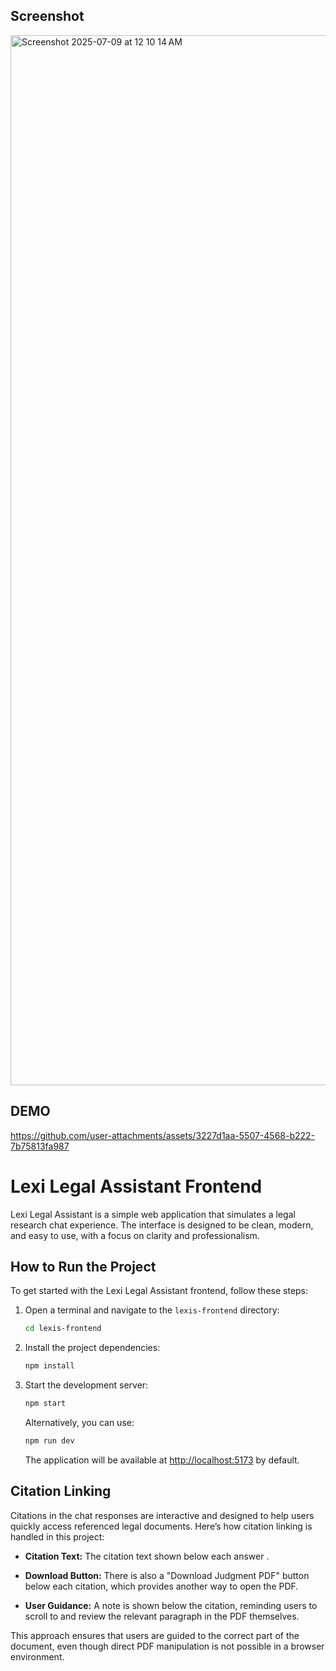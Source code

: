 ## Screenshot
<img width="1680" alt="Screenshot 2025-07-09 at 12 10 14 AM" src="https://github.com/user-attachments/assets/5e82cdbe-1da7-44f3-88a0-f23cfe72bb1d" />

## DEMO


https://github.com/user-attachments/assets/3227d1aa-5507-4568-b222-7b75813fa987



# Lexi Legal Assistant Frontend 

Lexi Legal Assistant is a simple web application that simulates a legal research chat experience. The interface is designed to be clean, modern, and easy to use, with a focus on clarity and professionalism.

## How to Run the Project

To get started with the Lexi Legal Assistant frontend, follow these steps:

1. Open a terminal and navigate to the `lexis-frontend` directory:
   ```bash
   cd lexis-frontend
   ```
2. Install the project dependencies:
   ```bash
   npm install
   ```
3. Start the development server:
   ```bash
   npm start
   ```
   Alternatively, you can use:
   ```bash
   npm run dev
   ```
   The application will be available at [http://localhost:5173](http://localhost:5173) by default.

## Citation Linking

Citations in the chat responses are interactive and designed to help users quickly access referenced legal documents. Here’s how citation linking is handled in this project:

- **Citation Text:** The citation text shown below each answer .
- **Download Button:** There is also a "Download Judgment PDF" button below each citation, which provides another way to open the PDF.

- **User Guidance:** A note is shown below the citation, reminding users to scroll to and review the relevant paragraph in the PDF themselves.

This approach ensures that users are guided to the correct part of the document, even though direct PDF manipulation is not possible in a browser environment.
